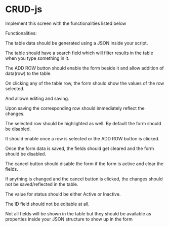 # CRUD-js

Implement this screen with the functionalities listed below

Functionalities:

The table data should be generated using a JSON inside your script.


The table should have a search field which will filter results in the table when you type
something in it.

The ADD ROW button should enable the form beside it and allow addition of data(row) to the
table.

On clicking any of the table row, the form should show the values of the row selected. 

And allown editing and saving. 

Upon saving the corresponding row should immediately reflect the changes.

The selected row should be highlighted as well.
By default the form should be disabled. 

It should enable once a row is selected or the ADD ROW
button is clicked.

Once the form data is saved, the fields should get cleared and the form should be disabled.

The cancel button should disable the form if the form is active and clear the fields. 

If anything is
changed and the cancel button is clicked, the changes should not be saved/reflected in the
table.

The value for status should be either Active or Inactive.

The ID field should not be editable at all.

Not all fields will be shown in the table but they should be available as properties inside your
JSON structure to show up in the form
